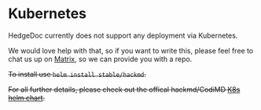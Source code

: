 # Kubernetes

HedgeDoc currently does not support any deployment via Kubernetes.

We would love help with that, so if you want to write this, please feel free to chat us up on [Matrix](https://chat.hedgedoc.org/), so we can provide you with a repo.

~~To install use `helm install stable/hackmd`.~~

~~For all further details, please check out the offical hackmd/CodiMD [K8s helm chart](https://github.com/kubernetes/charts/tree/master/stable/hackmd).~~
